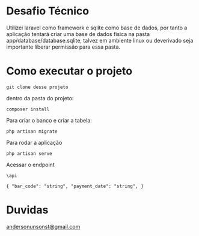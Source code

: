 
# Desafio Técnico

Utilizei laravel como framework e sqlite como base de dados, por tanto a aplicação tentará criar uma base de dados fisica na pasta app/database/database.sqlite, talvez em ambiente linux ou deverivado seja importante liberar permissão para essa pasta.

# Como executar o projeto


`git clone desse projeto`

dentro da pasta do projeto:

`composer install`

Para criar o banco e criar a tabela:

`php artisan migrate`

Para rodar a aplicação

`php artisan serve`

Acessar o endpoint

`\api`

`{
  "bar_code": "string",
  "payment_date": "string",
}`

# Duvidas 

andersonunsonst@gmail.com 
